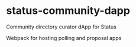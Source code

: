 # status-community-dapp
Community directory curator dApp for Status

Webpack for hosting polling and proposal apps